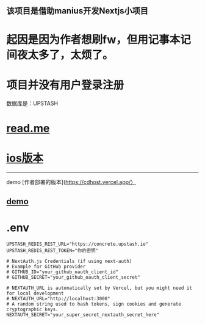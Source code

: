 ## 该项目是借助manius开发Nextjs小项目
# 起因是因为作者想刷fw，但用记事本记间夜太多了，太烦了。
# 项目并没有用户登录注册
数据库是：UPSTASH

# [read.me](https://github.com/bactdt/cdhost/blob/main/README.md)
# [ios版本](https://github.com/bactdt/contcd)
----
demo
[作者部署的版本](https://cdhost.vercel.app/）

[demo](https://xonplgjx.manus.space)
-----
# .env
```
UPSTASH_REDIS_REST_URL="https://concrete.upstash.io"
UPSTASH_REDIS_REST_TOKEN="你的密钥"

# NextAuth.js Credentials (if using next-auth)
# Example for GitHub provider
# GITHUB_ID="your_github_oauth_client_id"
# GITHUB_SECRET="your_github_oauth_client_secret"

# NEXTAUTH_URL is automatically set by Vercel, but you might need it for local development
# NEXTAUTH_URL="http://localhost:3000"
# A random string used to hash tokens, sign cookies and generate cryptographic keys.
NEXTAUTH_SECRET="your_super_secret_nextauth_secret_here"

```

